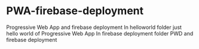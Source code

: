 # PWA-firebase-deployment
 Progressive Web App and firebase deployment 
In helloworld folder just hello world of Progressive Web App 
In firebase deployment folder PWD and firebase deployment 

